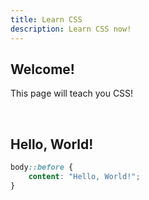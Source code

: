 ```yaml
---
title: Learn CSS
description: Learn CSS now!
---
```


## Welcome!

This page will teach you CSS!

<br>

## Hello, World!

```css
body::before {
    content: "Hello, World!";
}
```